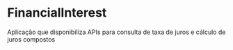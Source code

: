 # FinancialInterest
Aplicação que disponibiliza APIs para consulta de taxa de juros e cálculo de juros compostos
